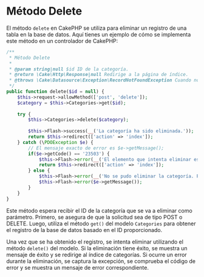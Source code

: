 # Método Delete

El método `delete` en CakePHP se utiliza para eliminar un registro de una tabla en la base de datos. Aquí tienes un ejemplo de cómo se implementa este método en un controlador de CakePHP:

```php
/**
 * Método Delete
 *
 * @param string|null $id ID de la categoría.
 * @return \Cake\Http\Response|null Redirige a la página de índice.
 * @throws \Cake\Datasource\Exception\RecordNotFoundException Cuando no se encuentra el registro.
 */
public function delete($id = null) {
    $this->request->allowMethod(['post', 'delete']);
    $category = $this->Categories->get($id);
    
    try {
        $this->Categories->delete($category);
        
        $this->Flash->success(__('La categoría ha sido eliminada.'));
        return $this->redirect(['action' => 'index']);
    } catch (\PDOException $e) {
        // El mensaje exacto de error es $e->getMessage();
        if($e->getCode() == '23503') {
            $this->Flash->error(__('El elemento que intenta eliminar está asociado con otros registros.'));
            return $this->redirect(['action' => 'index']);
        } else {
            $this->Flash->error(__('No se pudo eliminar la categoría. Por favor, inténtelo de nuevo.'));
            $this->Flash->error($e->getMessage());
        }
    }
}
```

Este método espera recibir el ID de la categoría que se va a eliminar como parámetro. Primero, se asegura de que la solicitud sea de tipo POST o DELETE. Luego, utiliza el método `get()` del modelo `Categories` para obtener el registro de la base de datos basado en el ID proporcionado.

Una vez que se ha obtenido el registro, se intenta eliminar utilizando el método `delete()` del modelo. Si la eliminación tiene éxito, se muestra un mensaje de éxito y se redirige al índice de categorías. Si ocurre un error durante la eliminación, se captura la excepción, se comprueba el código de error y se muestra un mensaje de error correspondiente.